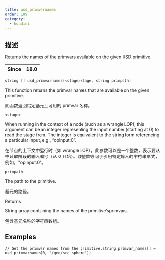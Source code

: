 ```yaml
---
title: usd_primvarnames
order: 109
category:
  - houdini
---
```

    
## 描述

Returns the names of the primvars available on the given USD primitive.

| Since | 18.0 |
| ----- | ---- |

```c
string [] usd_primvarnames(<stage>stage, string primpath)
```

This function returns the primvar names that are available on the given
primitive.

此函数返回给定基元上可用的 primvar 名称。

`<stage>`

When running in the context of a node (such as a wrangle LOP), this argument
can be an integer representing the input number (starting at 0) to read the
stage from. The integer is equivalent to the string form referencing a
particular input, e.g., “opinput:0”.

在节点的上下文中运行时（如 wrangle LOP），此参数可以是一个整数，表示要从中读取阶段的输入编号（从 0
开始）。该整数等同于引用特定输入的字符串形式，例如，"opinput:0"。

`primpath`

The path to the primitive.

基元的路径。

Returns

String array containing the names of the primitive‘sprimvars.

包含基元名称的字符串数组。

## Examples

    // Get the primvar names from the primitive.string primvar_names[] = usd_primvarnames(0, "/geo/src_sphere");
